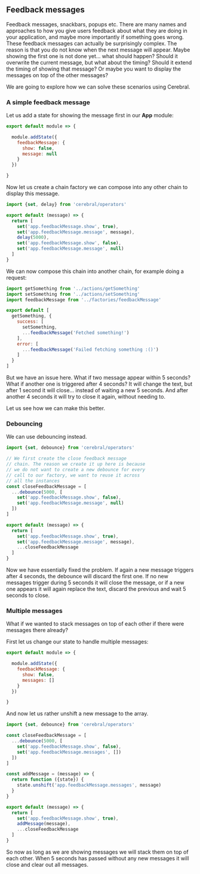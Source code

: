 ## Feedback messages

Feedback messages, snackbars, popups etc. There are many names and approaches to how you give users feedback about what they are doing in your application, and maybe more importantly if something goes wrong. These feedback messages can actually be surprisingly complex. The reason is that you do not know when the next message will appear. Maybe showing the first one is not done yet... what should happen? Should it overwrite the current message, but what about the timing? Should it extend the timing of showing that message? Or maybe you want to display the messages on top of the other messages?

We are going to explore how we can solve these scenarios using Cerebral.

### A simple feedback message
Let us add a state for showing the message first in our **App** module:

```javascript
export default module => {

  module.addState({
    feedbackMessage: {
      show: false,
      message: null
    }
  })

}
```

Now let us create a chain factory we can compose into any other chain to display this message.

```javascript
import {set, delay} from 'cerebral/operators'

export default (message) => {
  return [
    set('app.feedbackMessage.show', true),
    set('app.feedbackMessage.message', message),
    delay(5000),
    set('app.feedbackMessage.show', false),
    set('app.feedbackMessage.message', null)
  ]
}
```

We can now compose this chain into another chain, for example doing a request:

```javascript
import getSomething from '../actions/getSomething'
import setSomething from '../actions/setSomething'
import feedbackMessage from '../factories/feedbackMessage'

export default [
  getSomething, {
    success: [
      setSomething,
      ...feedbackMessage('Fetched something!')
    ],
    error: [
      ...feedbackMessage('Failed fetching something :()')
    ]
  }  
]
```
But we have an issue here. What if two message appear within 5 seconds? What if another one is triggered after 4 seconds? It will change the text, but after 1 second it will close... instead of waiting a new 5 seconds. And after another 4 seconds it will try to close it again, without needing to.

Let us see how we can make this better.

### Debouncing
We can use debouncing instead.

```javascript
import {set, debounce} from 'cerebral/operators'

// We first create the close feedback message
// chain. The reason we create it up here is because
// we do not want to create a new debounce for every
// call to our factory, we want to reuse it across
// all the instances
const closeFeedbackMessage = [
  ...debounce(5000, [
    set('app.feedbackMessage.show', false),
    set('app.feedbackMessage.message', null)
  ])
]

export default (message) => {
  return [
    set('app.feedbackMessage.show', true),
    set('app.feedbackMessage.message', message),
    ...closeFeedbackMessage
  ]
}
```

Now we have essentially fixed the problem. If again a new message triggers after 4 seconds, the debounce will discard the first one. If no new messages trigger during 5 seconds it will close the message, or if a new one appears it will again replace the text, discard the previous and wait 5 seconds to close.

### Multiple messages
What if we wanted to stack messages on top of each other if there were messages there already?

First let us change our state to handle multiple messages:

```javascript
export default module => {

  module.addState({
    feedbackMessage: {
      show: false,
      messages: []
    }
  })

}
```

And now let us rather unshift a new message to the array.

```javascript
import {set, debounce} from 'cerebral/operators'

const closeFeedbackMessage = [
  ...debounce(5000, [
    set('app.feedbackMessage.show', false),
    set('app.feedbackMessage.messages', [])
  ])
]

const addMessage = (message) => {
  return function ({state}) {
    state.unshift('app.feedbackMessage.messages', message)
  }
}

export default (message) => {
  return [
    set('app.feedbackMessage.show', true),
    addMessage(message),
    ...closeFeedbackMessage
  ]
}
```

So now as long as we are showing messages we will stack them on top of each other. When 5 seconds has passed without any new messages it will close and clear out all messages.
